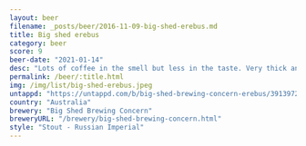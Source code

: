 ```yaml
---
layout: beer
filename: _posts/beer/2016-11-09-big-shed-erebus.md
title: Big shed erebus
category: beer
score: 9
beer-date: "2021-01-14"
desc: "Lots of coffee in the smell but less in the taste. Very thick and heavy with a little bit of tang that somehow just dissolves leaving nothing but happiness"
permalink: /beer/:title.html
img: /img/list/big-shed-erebus.jpeg
untappd: "https://untappd.com/b/big-shed-brewing-concern-erebus/3913972"
country: "Australia"
brewery: "Big Shed Brewing Concern"
breweryURL: "/brewery/big-shed-brewing-concern.html"
style: "Stout - Russian Imperial"
---
```

